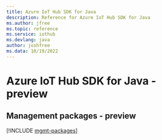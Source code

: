```yaml
---
title: Azure IoT Hub SDK for Java
description: Reference for Azure IoT Hub SDK for Java
ms.author: jfree
ms.topic: reference
ms.service: iothub
ms.devlang: java
author: joshfree
ms.data: 10/19/2022
---
```

# Azure IoT Hub SDK for Java - preview

## Management packages - preview
[!INCLUDE [mgmt-packages](iot-hub-mgmt-index.md)]
